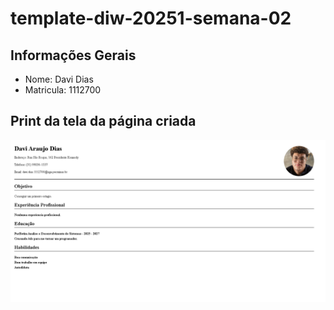 # template-diw-20251-semana-02

## Informações Gerais
- Nome: Davi Dias
- Matricula: 1112700

## Print da tela da página criada
![Curriculo](image.png)
